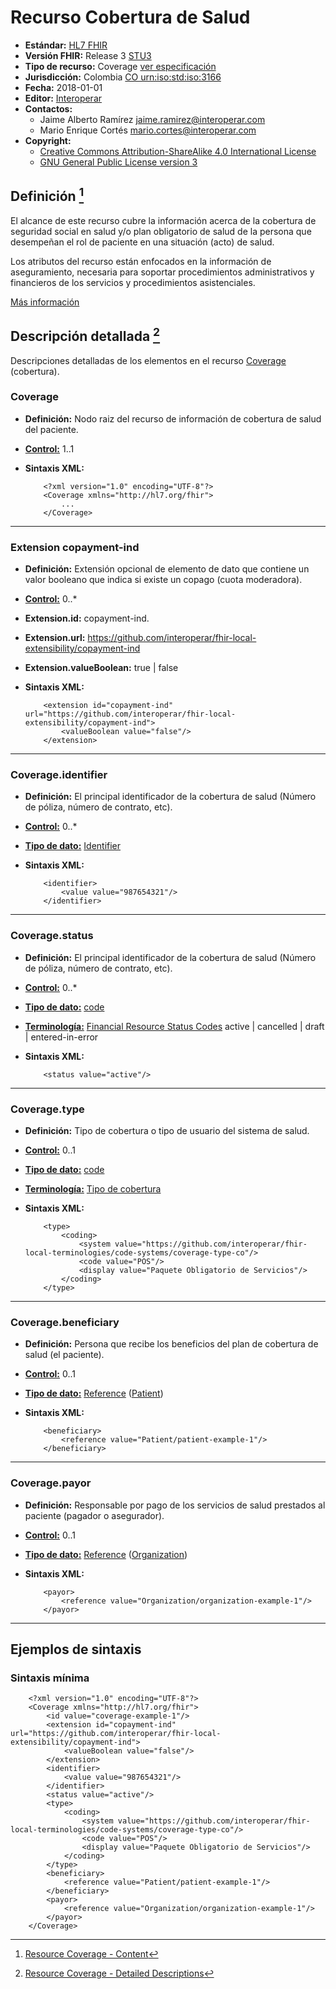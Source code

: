 # Recurso Cobertura de Salud

* **Estándar:** [HL7 FHIR](https://www.hl7.org/fhir)
* **Versión FHIR:** Release 3 [STU3](https://www.hl7.org/fhir)
* **Tipo de recurso:** Coverage [ver especificación](https://www.hl7.org/fhir/coverage.html)
* **Jurisdicción:** Colombia [CO	urn:iso:std:iso:3166](https://www.hl7.org/fhir/valueset-jurisdiction.html)
* **Fecha:** 2018-01-01
* **Editor:** [Interoperar](http://interoperar.com)
* **Contactos:** 
	- Jaime Alberto Ramírez <jaime.ramirez@interoperar.com>
	- Mario Enrique Cortés <mario.cortes@interoperar.com>
* **Copyright:**
	- [Creative Commons Attribution-ShareAlike 4.0 International License](https://creativecommons.org/licenses/by-sa/4.0/legalcode) 
	- [GNU General Public License version 3](https://www.gnu.org/licenses/gpl-3.0.md) 

## Definición [^1]

El alcance de este recurso cubre la información acerca de la cobertura de seguridad social en salud y/o plan obligatorio de salud de la persona que desempeñan el rol de paciente en una situación (acto) de salud.

Los atributos del recurso están enfocados en la información de aseguramiento, necesaria para soportar procedimientos administrativos y financieros de los servicios y procedimientos asistenciales.

[Más información](https://www.hl7.org/fhir/coverage.html)


## Descripción detallada [^2]

Descripciones detalladas de los elementos en el recurso [Coverage](https://www.hl7.org/fhir/coverage-definitions.html) (cobertura).


### Coverage
* **Definición:** Nodo raiz del recurso de información de cobertura de salud del paciente.
* [**Control:**][control] 1..1
* **Sintaxis XML:**

	```
		<?xml version="1.0" encoding="UTF-8"?>
		<Coverage xmlns="http://hl7.org/fhir">
		    ...
		</Coverage>
	``` 

---

### Extension copayment-ind
* **Definición:** Extensión opcional de elemento de dato que contiene un valor booleano que indica si existe un copago (cuota moderadora).
* [**Control:**][control] 0..*
* **Extension.id:** copayment-ind.
* **Extension.url:** https://github.com/interoperar/fhir-local-extensibility/copayment-ind
* **Extension.valueBoolean:** true | false
* **Sintaxis XML:**

	```
		<extension id="copayment-ind" url="https://github.com/interoperar/fhir-local-extensibility/copayment-ind">
        	<valueBoolean value="false"/>
    	</extension>
	``` 

---

### Coverage.identifier
* **Definición:** El principal identificador de la cobertura de salud (Número de póliza, número de contrato, etc).
* [**Control:**][control] 0..*
* [**Tipo de dato:**][DataType] [Identifier][DataType_identifier]
* **Sintaxis XML:**

	```
		<identifier>
        	<value value="987654321"/>
    	</identifier>
	``` 

---

### Coverage.status
* **Definición:** El principal identificador de la cobertura de salud (Número de póliza, número de contrato, etc).
* [**Control:**][control] 0..*
* [**Tipo de dato:**][DataType] [code][DataType_code]
* [**Terminología:**][terminologies] [Financial Resource Status Codes][codesystem-fm-status] active | cancelled | draft | entered-in-error
* **Sintaxis XML:**

	```
		<status value="active"/>
	``` 

---

### Coverage.type
* **Definición:** Tipo de cobertura o tipo de usuario del sistema de salud.
* [**Control:**][control] 0..1
* [**Tipo de dato:**][DataType] [code][DataType_code]
* [**Terminología:**][terminologies] [Tipo de cobertura][coverage-type-co] 
* **Sintaxis XML:**

	```
		<type>
        	<coding>
            	<system value="https://github.com/interoperar/fhir-local-terminologies/code-systems/coverage-type-co"/>
            	<code value="POS"/>
            	<display value="Paquete Obligatorio de Servicios"/>
        	</coding>
    	</type>
	``` 

---

### Coverage.beneficiary
* **Definición:** Persona que recibe los beneficios del plan de cobertura de salud (el paciente).
* [**Control:**][control] 0..1
* [**Tipo de dato:**][DataType] [Reference][DataType_Reference] ([Patient][Resource_Patient])
* **Sintaxis XML:**

	```
		<beneficiary>
        	<reference value="Patient/patient-example-1"/>
    	</beneficiary>
	``` 

---

### Coverage.payor
* **Definición:** Responsable por pago de los servicios de salud prestados al paciente (pagador o asegurador).
* [**Control:**][control] 0..1
* [**Tipo de dato:**][DataType] [Reference][DataType_Reference] ([Organization][Resource_Organization])
* **Sintaxis XML:**

	```
		<payor>
        	<reference value="Organization/organization-example-1"/>
    	</payor>
	``` 

---

## Ejemplos de sintaxis

### Sintaxis mínima

```
	<?xml version="1.0" encoding="UTF-8"?>
	<Coverage xmlns="http://hl7.org/fhir">
	    <id value="coverage-example-1"/>
	    <extension id="copayment-ind" url="https://github.com/interoperar/fhir-local-extensibility/copayment-ind">
	        <valueBoolean value="false"/>
	    </extension>
	    <identifier>
	        <value value="987654321"/>
	    </identifier>
	    <status value="active"/>
	    <type>
	        <coding>
	            <system value="https://github.com/interoperar/fhir-local-terminologies/code-systems/coverage-type-co"/>
	            <code value="POS"/>
	            <display value="Paquete Obligatorio de Servicios"/>
	        </coding>
	    </type>
	    <beneficiary>
	        <reference value="Patient/patient-example-1"/>
	    </beneficiary>
	    <payor>
	        <reference value="Organization/organization-example-1"/>
	    </payor>
	</Coverage>
```


[^1]: [Resource Coverage - Content](https://www.hl7.org/fhir/coverage.html)

[^2]: [Resource Coverage - Detailed Descriptions](https://www.hl7.org/fhir/coverage-definitions.html)

[control]:https://www.hl7.org/fhir/conformance-rules.html#cardinality
[DataType]:https://www.hl7.org/fhir/datatypes.html
[DataType_identifier]:https://www.hl7.org/fhir/datatypes.html#Identifier
[DataType_code]:https://www.hl7.org/fhir/datatypes.html#code
[terminologies]:https://www.hl7.org/fhir/terminologies-systems.html
[codesystem-fm-status]:https://www.hl7.org/fhir/codesystem-fm-status.html
[coverage-type-co]:https://github.com/interoperar/fhir-local-terminologies/code-systems/coverage-type-co
[DataType_Reference]:https://www.hl7.org/fhir/references.html#Reference
[Resource_Patient]:https://www.hl7.org/fhir/patient.html
[Resource_Organization]:https://www.hl7.org/fhir/organization.html
